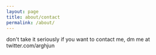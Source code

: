 ```yaml
---
layout: page
title: about/contact
permalink: /about/
---
```


don't take it seriously
if you want to contact me, dm me at twitter.com/arghjun
